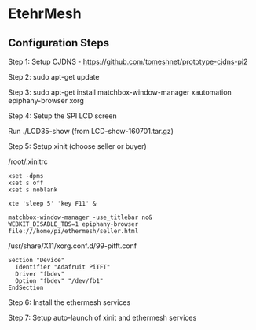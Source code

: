 EtehrMesh
=========


Configuration Steps
-------------------

Step 1: Setup CJDNS - https://github.com/tomeshnet/prototype-cjdns-pi2

Step 2: sudo apt-get update

Step 3: sudo apt-get install matchbox-window-manager xautomation epiphany-browser xorg

Step 4: Setup the SPI LCD screen

Run ./LCD35-show (from LCD-show-160701.tar.gz)

Step 5: Setup xinit (choose seller or buyer)

/root/.xinitrc

```
xset -dpms
xset s off
xset s noblank

xte 'sleep 5' 'key F11' &

matchbox-window-manager -use_titlebar no&
WEBKIT_DISABLE_TBS=1 epiphany-browser file:///home/pi/ethermesh/seller.html
```

/usr/share/X11/xorg.conf.d/99-pitft.conf

```
Section "Device"
  Identifier "Adafruit PiTFT"
  Driver "fbdev"
  Option "fbdev" "/dev/fb1"
EndSection
```

Step 6: Install the ethermesh services

Step 7: Setup auto-launch of xinit and ethermesh services
